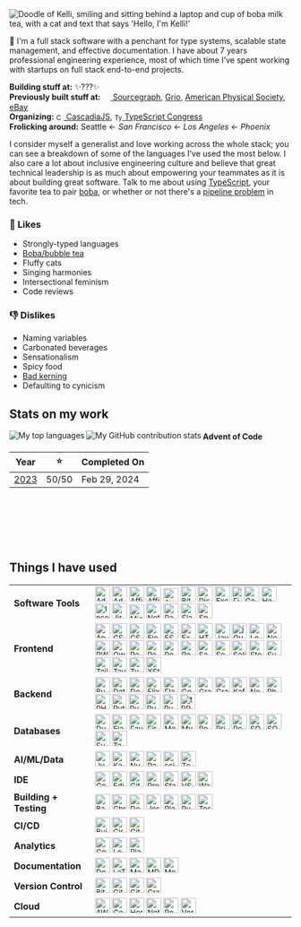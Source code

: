 <img src="https://raw.githubusercontent.com/courier-new/courier-new/main/greeting.png" alt="Doodle of Kelli, smiling and sitting behind a laptop and cup of boba milk tea, with a cat and text that says 'Hello, I'm Kelli!'">


👋 I'm a full stack software with a penchant for type systems, scalable state management, and effective documentation. I have about 7 years professional engineering experience, most of which time I’ve spent working with startups on full stack end-to-end projects.

**Building stuff at:** ✨???✨
<br/>
**Previously built stuff at:** <a href="https://sourcegraph.com"><sub><img width="14" height="14" src="https://www.vectorlogo.zone/logos/sourcegraph/sourcegraph-icon.svg" /></sub> Sourcegraph</a>, [Grio](https://www.grio.com/), <a href="https://aps.org/">American Physical Society</a>, <a href="https://ebay.com">eBay</a><br />
**Organizing:** <a href="https://cascadiajs.com/"><sub><img height="14" width="14" src="https://pbs.twimg.com/profile_images/1232057196998881280/1-johzc2_400x400.png" alt="CascadiaJS" /></sub> CascadiaJS</a>, <a href="https://typescriptcongress.com/"><sub><img height="14" width="14" src="https://cdn.simpleicons.org/typescript/3178C6" alt="TypeScript" /></sub> TypeScript Congress</a>
<br />
**Frolicking around:** Seattle ← _San Francisco_ ← _Los Angeles_ ← _Phoenix_

I consider myself a generalist and love working across the whole stack; you can see a breakdown of some of the languages I've used the most below. I also care a lot about inclusive engineering culture and believe that great technical leadership is as much about empowering your teammates as it is about building great software. Talk to me about using [TypeScript](https://www.typescriptlang.org/), your favorite tea to pair [boba](https://en.wikipedia.org/wiki/Bubble_tea), or whether or not there's a [pipeline problem](http://isitapipelineproblem.com/) in tech.

### 💞 Likes
- Strongly-typed languages
- [Boba/bubble tea](https://en.wikipedia.org/wiki/Bubble_tea)
- Fluffy cats
- Singing harmonies
- Intersectional feminism
- Code reviews

### 👎 Dislikes

- Naming variables
- Carbonated beverages
- Sensationalism
- Spicy food
- [Bad kerning](https://xkcd.com/1015/)
- Defaulting to cynicism

## Stats on my work

<img align="left" src="https://github-readme-stats-kelli-rockwells-projects.vercel.app/api/top-langs/?username=courier-new&langs_count=16&layout=compact&exclude_repo=machine-learning-playground,neural-networks-playground&hide=starlark,hcl,lua,plpgsql,vim%20script,nix,C%2B%2B&theme=transparent&text_color=606B79&title_color=606B79" alt="My top languages" />

<img align="left" src="https://github-readme-stats-kelli-rockwells-projects.vercel.app/api?username=courier-new&hide_rank=true&show_icons=true&icon_color=48C9CF&include_all_commits=true&theme=transparent&text_color=606B79&title_color=606B79&custom_title=Contribution%20Stats&text_bold=false" alt="My GitHub contribution stats" />

#### Advent of Code

| Year | ⭐ | Completed On |
|:----:|:--:| ------------ |
| [2023](https://github.com/courier-new/advent-of-code/tree/main/2023) | 50/50 | Feb 29, 2024 |

<br /><br /><br /><br /><br />

## Things I have used

<table> 
<tr>
  <td><b>Software Tools</b></td>
  <td><sub><img height="27" width="27" src="https://upload.wikimedia.org/wikipedia/commons/a/af/Adobe_Photoshop_CC_icon.svg" alt="Adobe Photoshop" />
<img height="27" width="27" src="https://upload.wikimedia.org/wikipedia/commons/f/fb/Adobe_Illustrator_CC_icon.svg" alt="Adobe Illustrator" />
<img height="27" width="27" src="https://upload.wikimedia.org/wikipedia/commons/5/59/Logo_AffinityPhoto.svg" alt="Affinity Photo" />
<img height="27" width="27" src="https://upload.wikimedia.org/wikipedia/commons/4/48/Logo_AffinityDesigner.svg" alt="Affinity Designer" />
<img height="24" width="27" src="https://upload.wikimedia.org/wikipedia/commons/3/37/Arc_%28browser%29_logo.svg" alt="Arc" />
<img height="27" width="27" src="https://github.com/bitwarden/brand/blob/main/icons/256x256.png" alt="Bitwarden" />
<img height="27" width="27" src="https://cdn.simpleicons.org/discord/5865F2" alt="Discord" />
<img height="27" width="27" src="https://docs.excalidraw.com/img/logo.svg" alt="Excalidraw" />
<img height="27" width="18" src="https://upload.wikimedia.org/wikipedia/commons/thumb/3/33/Figma-logo.svg/800px-Figma-logo.svg.png" alt="Figma" />
<img height="27" width="27" src="https://upload.wikimedia.org/wikipedia/commons/a/a5/Google_Calendar_icon_%282020%29.svg" alt="Google Calendar" />
<img height="27" width="27" src="https://cdn.simpleicons.org/hoppscotch/04CF9F" alt="Hoppscotch" />
<img height="27" width="27" src="https://www.svgrepo.com/show/353904/insomnia.svg" alt="Insomnia" />
<img height="27" width="27" src="https://cdn.simpleicons.org/jira/0052CC" alt="Jira" />
<img height="25" width="27" src="https://upload.wikimedia.org/wikipedia/commons/6/6e/Microsoft_To-Do_icon.svg" alt="Microsoft To Do" />
<img height="27" width="27" src="https://upload.wikimedia.org/wikipedia/commons/thumb/e/e9/Notion-logo.svg/768px-Notion-logo.svg.png" alt="Notion" />
<img height="27" width="27" src="https://cdn.simpleicons.org/raycast/FF6363" alt="Raycast" />
<img height="27" width="27" src="https://upload.wikimedia.org/wikipedia/commons/d/d5/Slack_icon_2019.svg" alt="Slack" />
<img height="27" width="27" src="https://cdn.simpleicons.org/spotify/1DB954" alt="Spotify" /></sub></td>
</tr>

<tr>
  <td><b>Frontend</b></td>
  <td><sub><img height="27" width="27" src="https://cdn.simpleicons.org/apollographql/311C87" alt="Apollo GraphQL" />
<img height="27" width="27" src="https://cdn.simpleicons.org/cssmodules/000000" alt="CSS Modules" />
<img height="27" width="27" src="https://cdn.simpleicons.org/css3/1572b6" alt="CSS3" />
<img height="27" width="27" src="https://upload.wikimedia.org/wikipedia/commons/9/91/Electron_Software_Framework_Logo.svg" alt="Electron" />
<img height="27" width="27" src="https://cdn.simpleicons.org/eslint/4B32C3" alt="ESLint" />
<img height="27" width="27" src="https://cdn.simpleicons.org/expo/000020" alt="Expo" />
<img height="27" width="27" src="https://cdn.simpleicons.org/html5/E34F26" alt="HTML5" />
<img height="27" width="27" src="https://cdn.simpleicons.org/javascript/F7DF1E" alt="JavaScript" />
<img height="27" width="27" src="https://cdn.simpleicons.org/jquery/0769AD" alt="jQuery" />
<img height="27" width="27" src="https://cdn.simpleicons.org/lodash/3492FF" alt="Lodash" />
<img height="27" width="27" src="https://cdn.simpleicons.org/next.js/000000" alt="Next.js" />
<img height="27" width="27" src="https://cdn.simpleicons.org/pwa/5A0FC8" alt="PWA" />
<img height="27" width="27" src="https://seeklogo.com/images/Q/qwik-icon-logo-48EC4793C2-seeklogo.com.png" alt="Qwik" />
<img height="27" width="27" src="https://cdn.simpleicons.org/react/61DAFB" alt="React" />
<img height="27" width="27" src="https://cdn.simpleicons.org/reactquery/FF4154" alt="React Query" />
<img height="27" width="27" src="https://cdn.simpleicons.org/redux/764ABC" alt="Redux" />
<img height="27" width="27" src="https://cdn.simpleicons.org/remix/000000" alt="Remix" />
<img height="27" width="27" src="https://cdn.simpleicons.org/sass/CC6699" alt="Sass" />
<img height="27" width="27" src="https://cdn.simpleicons.org/sentry/362D59" alt="Sentry" />
<img height="27" width="27" src="https://www.solidjs.com/img/logo/without-wordmark/logo.svg" alt="Solid.js" />
<img height="27" width="27" src="https://cdn.simpleicons.org/storybook/FF4785" alt="Storybook" />
<img height="27" width="27" src="https://cdn.simpleicons.org/svelte/FF3E00" alt="Svelte" />
<img height="27" width="27" src="https://cdn.simpleicons.org/tailwindcss/06B6D4" alt="Tailwind CSS" />
<img height="27" width="27" src="https://cdn.simpleicons.org/tauri/24C8D8" alt="Tauri" />
<img height="27" width="27" src="https://cdn.simpleicons.org/typescript/3178C6" alt="TypeScript" />
<img height="27" width="27" src="https://cdn.simpleicons.org/xstate/2C3E50" alt="XState" /></sub></td>
</tr>

<tr>
  <td><b>Backend</b></td>
  <td><sub>
<img height="27" width="27" src="https://bun.sh/logo.svg" alt="Bun" />
<img height="27" width="27" src="https://cdn.simpleicons.org/datadog/632CA6" alt="Datadog" />
<img height="27" width="27" src="https://upload.wikimedia.org/wikipedia/commons/e/e8/Deno_2021.svg" alt="Deno" />
<img height="27" width="27" src="https://www.vectorlogo.zone/logos/elixir-lang/elixir-lang-icon.svg" alt="Elixir" />
<img height="27" width="27" src="https://cdn.simpleicons.org/flask/000000" alt="Flask" />
<img height="27" width="27" src="https://cdn.simpleicons.org/go/00ADD8" alt="Go" />
<img height="27" width="27" src="https://cdn.simpleicons.org/grafana/F46800" alt="Grafana" />
<img height="27" width="27" src="https://cdn.simpleicons.org/graphql/E10098" alt="GraphQL" />
<img height="27" width="27" src="https://cdn.simpleicons.org/apachekafka/231F20" alt="Kafka" />
<img height="27" width="27" src="https://cdn.simpleicons.org/node.js/339933" alt="Node.js" />
<img height="27" width="27" src="https://cdn.simpleicons.org/phoenixframework/FD4F00" alt="Phoenix" />
<img height="27" width="27" src="https://cdn.simpleicons.org/php/777BB4" alt="PHP" />
<img height="27" width="26" src="https://upload.wikimedia.org/wikipedia/commons/thumb/c/c3/Python-logo-notext.svg/438px-Python-logo-notext.svg.png" alt="Python" />
<img height="27" width="27" src="https://cdn.simpleicons.org/ruby/CC342D" alt="Ruby" />
<img height="27" width="27" src="https://cdn.simpleicons.org/rubyonrails/D30001" alt="Ruby on Rails" />
<img height="27" width="27" src="https://cdn.simpleicons.org/rust/000000" alt="Rust" />
<img height="27" width="27" src="https://cdn.simpleicons.org/tRPC/2596BE" alt="tRPC" /></sub></td>
</tr>

<tr>
  <td><b>Databases</b></td>
  <td><sub><img height="27" width="27" src="https://cdn.simpleicons.org/duckdb/FFF000" alt="DuckDB" />
<img height="27" width="27" src="https://cdn.worldvectorlogo.com/logos/elasticsearch.svg" alt="Elasticsearch" />
<img height="27" width="27" src="https://cdn.simpleicons.org/fauna/3A1AB6" alt="Fauna" />
<img height="27" width="27" src="https://upload.wikimedia.org/wikipedia/commons/c/cf/Firebase_icon.svg" alt="Firebase" />
<img height="27" width="27" src="https://cdn.worldvectorlogo.com/logos/mongodb-icon-1.svg" alt="MongoDB" />
<img height="27" width="27" src="https://cdn.simpleicons.org/mysql/4479A1" alt="MySQL" />
<img height="27" width="27" src="https://cdn.simpleicons.org/postgresql/4169E1" alt="PostgreSQL" />
<img height="27" width="27" src="https://cdn.simpleicons.org/prisma/2D3748" alt="Prisma" />
<img height="27" width="27" src="https://cdn.simpleicons.org/redis/DC382D" alt="Redis" />
<img height="27" width="27" src="https://cdn.simpleicons.org/sqlalchemy/D71F00" alt="SQLAlchemy" />
<img height="27" width="27" src="https://www.vectorlogo.zone/logos/sqlite/sqlite-icon.svg" alt="SQLite" />
<img height="27" width="27" src="https://www.vectorlogo.zone/logos/supabase/supabase-icon.svg" alt="Supabase" />
<img height="27" width="27" src="https://avatars.githubusercontent.com/u/29408238?s=200&v=4" alt="TablePlus" /></sub></td>
</tr>

<tr>
  <td><b>AI/ML/Data</b></td>
  <td><sub><img height="27" width="27" src="https://cdn.simpleicons.org/jupyter/F37626" alt="Jupyter" />
<img height="27" width="27" src="https://cdn.simpleicons.org/kaggle/20BEFF" alt="Kaggle" />
<img height="27" width="27" src="https://cdn.worldvectorlogo.com/logos/numpy-1.svg" alt="NumPy" />
<img height="27" width="27" src="https://cdn.worldvectorlogo.com/logos/pandas.svg" alt="Pandas" />
<img height="27" width="27" src="https://cdn.simpleicons.org/scikitlearn/F7931E" alt="scikit-learn" />
<img height="27" width="27" src="https://cdn.worldvectorlogo.com/logos/tensorflow-2.svg" alt="TensorFlow" /></sub></td>
</tr>

<tr>
  <td><b>IDE</b></td>
  <td><sub><img height="27" width="27" src="https://cdn.simpleicons.org/codeium/09B6A2" alt="Codeium" />
<img height="27" width="27" src="https://cdn.simpleicons.org/editorconfig/232323" alt="EditorConfig" />
<img height="27" width="27" src="https://cdn.simpleicons.org/githubcopilot/232323" alt="GitHub Copilot" />
<img height="27" width="27" src="https://raw.githubusercontent.com/prettier/prettier-logo/e638a708b41a176a46cfbbf9d3ed4910132df265/images/prettier-icon-light.svg" alt="Prettier" />
<img height="27" width="27" src="https://starship.rs/icon.png" alt="Starship" />
<img height="27" width="27" src="https://code.visualstudio.com/assets/images/code-stable.png" alt="VSCode" />
<img height="27" width="27" src="https://cdn.simpleicons.org/warp/01A4FF" alt="Warp" /></sub></td>
</tr>

<tr>
  <td><b>Building + Testing</b></td>
  <td><sub><img height="27" width="27" src="https://upload.wikimedia.org/wikipedia/en/thumb/7/7d/Bazel_logo.svg/1024px-Bazel_logo.svg.png?20170728105517" alt="Bazel" />
<img height="27" width="27" src="https://cdn.simpleicons.org/chromatic/FC521F" alt="Chromatic" />
<img height="27" width="27" src="https://cdn.simpleicons.org/docker/2496ED" alt="Docker" />
<img height="27" width="27" src="https://cdn.simpleicons.org/jest/C21325" alt="Jest" />
<img height="27" width="27" src="https://cdn.simpleicons.org/playwright/2EAD33" alt="Playwright" />
<img height="27" width="27" src="https://cdn.simpleicons.org/puppeteer/40B5A4" alt="Puppeteer" />
<img height="27" width="27" src="https://cdn.simpleicons.org/testinglibrary/E33332" alt="Testing Library" /></sub></td>
</tr>

<tr>
  <td><b>CI/CD</b></td>
  <td><sub>
<img height="27" width="27" src="https://buildkite.com/_next/static/assets/assets/images/brand-assets/buildkite-mark-58e01ef0.svg" alt="Buildkite" />
<img height="27" width="27" src="https://cdn.simpleicons.org/circleci/343434" alt="CircleCI" />
<img height="27" width="27" src="https://cdn.simpleicons.org/githubactions/2088FF" alt="GitHub Actions" /></sub></td>
</tr>

<tr>
  <td><b>Analytics</b></td>
  <td><sub>
<img height="27" width="27" src="https://cdn.simpleicons.org/googleanalytics/E37400" alt="Google Analytics" />
<img height="27" width="27" src="https://cdn.simpleicons.org/looker/4285F4" alt="Looker" />
<img height="27" width="27" src="https://cdn.simpleicons.org/plausibleanalytics/5850EC" alt="Plausible Analytics" /></sub></td>
</tr>

<tr>
  <td><b>Documentation</b></td>
  <td><sub><img height="27" width="27" src="https://www.vectorlogo.zone/logos/docusaurus/docusaurus-icon.svg" alt="Docusaurus" />
<img height="27" width="27" src="https://cdn.simpleicons.org/latex/008080" alt="LaTeX" />
<img height="27" width="27" src="https://cdn.simpleicons.org/markdown/000000" alt="Markdown" />
<img height="27" width="27" src="https://cdn.simpleicons.org/mdx/1B1F24" alt="MDX" />
<img height="27" width="27" src="https://cdn.simpleicons.org/mermaid/FF3670" alt="Mermaid" /></sub></td>
</tr>

<tr>
  <td><b>Version Control</b></td>
  <td><sub><img height="27" width="27" src="https://cdn.worldvectorlogo.com/logos/bitbucket-icon.svg" alt="Bitbucket" />
<img height="27" width="27" src="https://cdn.simpleicons.org/git/F05032" alt="Git" />
<img height="27" width="27" src="https://cdn.simpleicons.org/github/181717" alt="GitHub" />
<img height="27" width="27" src="https://cdn.simpleicons.org/graphite/000000" alt="Graphite" /></sub></td>
</tr>

<tr>
  <td><b>Cloud</b></td>
  <td><sub>
<img height="27" width="27" src="https://www.vectorlogo.zone/logos/amazon_aws/amazon_aws-icon.svg" alt="AWS" />
<img height="27" width="27" src="https://www.vectorlogo.zone/logos/google_cloud/google_cloud-icon.svg" alt="Google Cloud" />
<img height="27" width="27" src="https://www.vectorlogo.zone/logos/heroku/heroku-icon.svg" alt="Heroku" />
<img height="27" width="27" src="https://www.vectorlogo.zone/logos/netlify/netlify-icon.svg" alt="Netlify" />
<img height="27" width="27" src="https://cdn.simpleicons.org/render/46E3B7" alt="Render" />
<img height="27" width="27" src="https://cdn.simpleicons.org/vercel/000000" alt="Vercel" /></sub></td>
</tr>

</table>
